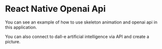 # React Native Openai Api
You can see an example of how to use skeleton animation and openai api in this application.

You can also connect to dall-e artificial intelligence via API and create a picture.
